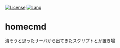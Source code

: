 [![License](https://img.shields.io/github/license/ryuichi1208/homecmd)](LICENSE)
[![Lang](https://img.shields.io/github/languages/count/ryuichi1208/homecmd?style=plastic)](LICENSE)

# homecmd

潰そうと思ったサーバから出てきたスクリプトとか置き場
